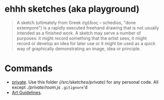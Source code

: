 # ehhh sketches (aka playground)

> A sketch (ultimately from Greek σχέδιος – schedios, "done extempore") is a rapidly executed freehand drawing that is not usually intended as a finished work. A sketch may serve a number of purposes: it might record something that the artist sees, it might record or develop an idea for later use or it might be used as a quick way of graphically demonstrating an image, idea or principle. 

# Commands

- [private](#Private). Use this folder *(/src/sketches/private)* for any personal code. All except *./private/room.js* `.gitignore`'d
- [Art Guidelines](#ArtGuidelines). 